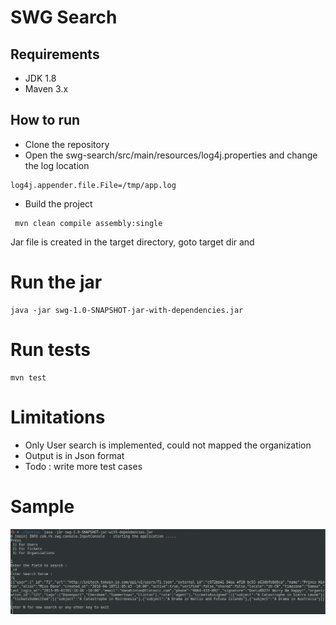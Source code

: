 # SWG Search

## Requirements
* JDK 1.8
* Maven 3.x

## How to run

* Clone the repository
* Open the swg-search/src/main/resources/log4j.properties and change the log location 

```
log4j.appender.file.File=/tmp/app.log
```
* Build the project
```
 mvn clean compile assembly:single 
``` 

Jar file is created in the target directory, goto target dir and

# Run the jar
```
java -jar swg-1.0-SNAPSHOT-jar-with-dependencies.jar 
```

# Run tests
```
mvn test
```
# Limitations

* Only User search is implemented, could not mapped the organization
* Output is in Json format
* Todo : write more test cases
 
# Sample
        
![](working.png)
